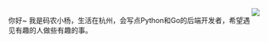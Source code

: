 
<img align="right" src="https://github-readme-stats.vercel.app/api?username=lufeisan&show_icons=true&icon_color=0366d6&text_color=24292e&bg_color=ffffff&hide_title=true" />

你好~ 我是码农小杨，生活在杭州，会写点Python和Go的后端开发者，希望遇见有趣的人做些有趣的事。

